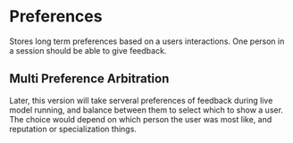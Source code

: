 # Preferences

Stores long term preferences based on a users interactions.
One person in a session should be able to give feedback.

## Multi Preference Arbitration

Later, this version will take serveral preferences of feedback during live model running, and balance between them to select which to show a user. The choice would depend on which person the user was most like, and reputation or specialization things.

